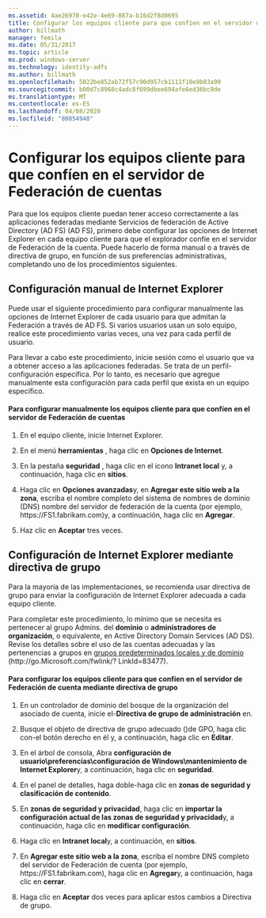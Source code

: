 ```yaml
---
ms.assetid: 4ae26970-e42e-4e69-887a-b16d2f8d0695
title: Configurar los equipos cliente para que confíen en el servidor de Federación de cuentas
author: billmath
manager: femila
ms.date: 05/31/2017
ms.topic: article
ms.prod: windows-server
ms.technology: identity-adfs
ms.author: billmath
ms.openlocfilehash: 5022be852ab72f57c90d957cb1111f10e9b03a90
ms.sourcegitcommit: b00d7c8968c4adc8f699dbee694afe6ed36bc9de
ms.translationtype: MT
ms.contentlocale: es-ES
ms.lasthandoff: 04/08/2020
ms.locfileid: "80854948"
---
```

# <a name="configure-client-computers-to-trust-the-account-federation-server"></a>Configurar los equipos cliente para que confíen en el servidor de Federación de cuentas

Para que los equipos cliente puedan tener acceso correctamente a las aplicaciones federadas mediante Servicios de federación de Active Directory (AD FS) \(AD FS\), primero debe configurar las opciones de Internet Explorer en cada equipo cliente para que el explorador confíe en el servidor de Federación de la cuenta. Puede hacerlo de forma manual o a través de directiva de grupo, en función de sus preferencias administrativas, completando uno de los procedimientos siguientes.  
  
## <a name="configuring-internet-explorer-settings-manually"></a>Configuración manual de Internet Explorer  
Puede usar el siguiente procedimiento para configurar manualmente las opciones de Internet Explorer de cada usuario para que admitan la Federación a través de AD FS. Si varios usuarios usan un solo equipo, realice este procedimiento varias veces, una vez para cada perfil de usuario.  
  
Para llevar a cabo este procedimiento, inicie sesión como el usuario que va a obtener acceso a las aplicaciones federadas. Se trata de un perfil\-configuración específica. Por lo tanto, es necesario que agregue manualmente esta configuración para cada perfil que exista en un equipo específico.  
  
#### <a name="to-manually-configure-client-computers-to-trust-the-account-federation-server"></a>Para configurar manualmente los equipos cliente para que confíen en el servidor de Federación de cuentas  
  
1.  En el equipo cliente, inicie Internet Explorer.  
  
2.  En el menú **herramientas** , haga clic en **Opciones de Internet**.  
  
3.  En la pestaña **seguridad** , haga clic en el icono **Intranet local** y, a continuación, haga clic en **sitios**.  
  
4.  Haga clic en **Opciones avanzadas**y, en **Agregar este sitio web a la zona**, escriba el nombre completo del sistema de nombres de dominio \(DNS\) nombre del servidor de federación de la cuenta \(por ejemplo, https:\/\/FS1.fabrikam.com\)y, a continuación, haga clic en **Agregar**.  
  
5.  Haz clic en **Aceptar** tres veces.  
  
## <a name="configuring-internet-explorer-settings-by-using-grouppolicy"></a>Configuración de Internet Explorer mediante directiva de grupo  
Para la mayoría de las implementaciones, se recomienda usar directiva de grupo para enviar la configuración de Internet Explorer adecuada a cada equipo cliente.  
  
Para completar este procedimiento, lo mínimo que se necesita es pertenecer al grupo Admins. del **dominio** o **administradores de organización**, o equivalente, en Active Directory Domain Services \(AD DS\).  Revise los detalles sobre el uso de las cuentas adecuadas y las pertenencias a grupos en [grupos predeterminados locales y de dominio](https://go.microsoft.com/fwlink/?LinkId=83477) \(http:\/\/go.Microsoft.com\/fwlink\/? LinkId\=83477\).   
  
#### <a name="to-configure-client-computers-to-trust-the-account-federation-server-by-using-grouppolicy"></a>Para configurar los equipos cliente para que confíen en el servidor de Federación de cuenta mediante directiva de grupo  
  
1.  En un controlador de dominio del bosque de la organización del asociado de cuenta, inicie el\-**Directiva de grupo de administración** en.  
  
2.  Busque el objeto de directiva de grupo adecuado \(\)de GPO, haga clic con\-el botón derecho en él y, a continuación, haga clic en **Editar**.  
  
3.  En el árbol de consola, Abra **configuración de usuario\\preferencias\\configuración de Windows\\mantenimiento de Internet Explorer**y, a continuación, haga clic en **seguridad**.  
  
4.  En el panel de detalles, haga doble\-haga clic en **zonas de seguridad y clasificación de contenido**.  
  
5.  En **zonas de seguridad y privacidad**, haga clic en **importar la configuración actual de las zonas de seguridad y privacidad**y, a continuación, haga clic en **modificar configuración**.  
  
6.  Haga clic en **Intranet local**y, a continuación, en **sitios**.  
  
7.  En **Agregar este sitio web a la zona**, escriba el nombre DNS completo del servidor de Federación de cuenta \(por ejemplo, https:\/\/FS1.fabrikam.com\), haga clic en **Agregar**y, a continuación, haga clic en **cerrar**.  
  
8.  Haga clic en **Aceptar** dos veces para aplicar estos cambios a Directiva de grupo.  
  
